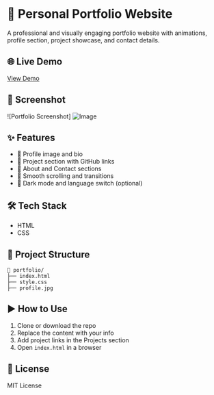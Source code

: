# 💼 Personal Portfolio Website

A professional and visually engaging portfolio website with animations, profile section, project showcase, and contact details.

## 🌐 Live Demo
[View Demo](https://yourusername.github.io/portfolio)

## 📸 Screenshot
![Portfolio Screenshot]
![Image](https://github.com/user-attachments/assets/83ff862d-5c0c-4963-a54e-0d98f6a5dc6e)

## ✨ Features
- 👤 Profile image and bio
- 🚀 Project section with GitHub links
- 📝 About and Contact sections
- 🎨 Smooth scrolling and transitions
- 🌙 Dark mode and language switch (optional)

## 🛠 Tech Stack
- HTML
- CSS

## 📂 Project Structure
```
📁 portfolio/
├── index.html
├── style.css
├── profile.jpg

```

## ▶️ How to Use
1. Clone or download the repo
2. Replace the content with your info
3. Add project links in the Projects section
4. Open `index.html` in a browser

## 📃 License
MIT License
